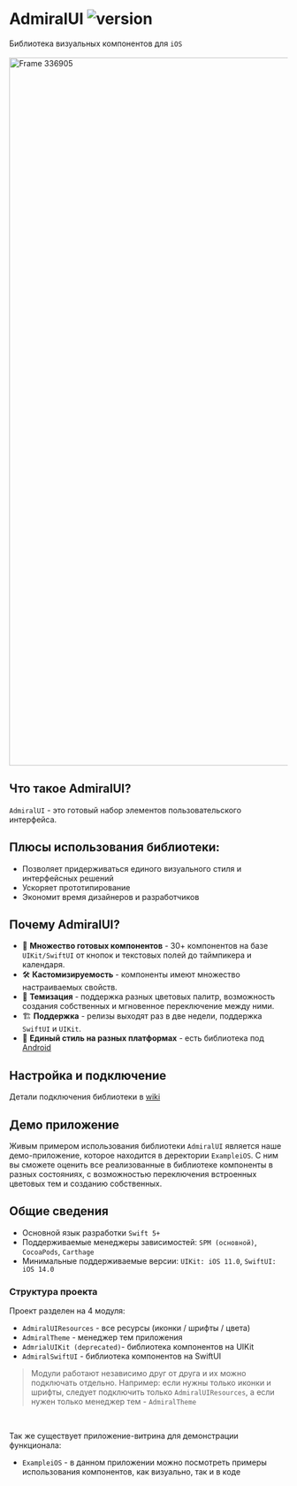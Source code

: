 # AdmiralUI ![version](https://img.shields.io/badge/dynamic/json.svg?label=release&url=https://raw.githubusercontent.com/admiral-team/admiralui-ios/main/version.json&query=$.external_version)
Библиотека визуальных компонентов для `iOS`<br/></br>
<img width="1280" alt="Frame 336905" src="https://user-images.githubusercontent.com/100690555/170196915-069f01eb-f19a-443b-bdc6-4264bc6303fd.png">

## Что такое AdmiralUI?
`AdmiralUI` - это готовый набор элементов пользовательского интерфейса.

## Плюсы использования библиотеки:
- Позволяет придерживаться единого визуального стиля и интерфейсных решений
- Ускоряет прототипирование
- Экономит время дизайнеров и разработчиков

## Почему AdmiralUI?
- 💎 **Множество готовых компонентов** - 30+ компонентов на базе `UIKit/SwiftUI` от кнопок и текстовых полей до таймпикера и календаря.
- 🛠 **Кастомизируемость** - компоненты имеют множество настраиваемых свойств.
- 🎨 **Темизация** - поддержка разных цветовых палитр, возможность создания собственных и мгновенное переключение между ними.
- 🏗 **Поддержка** - релизы выходят раз в две недели, поддержка `SwiftUI` и `UIKit`.
- 📱 **Единый стиль на разных платформах** - есть библиотека под [Android](https://github.com/admiral-team/admiralui-android)

## Настройка и подключение
Детали подключения библиотеки в [wiki](https://github.com/admiral-team/admiralui-ios/wiki/Подключение-репозитория)

## Демо приложение
Живым примером использования библиотеки `AdmiralUI` является наше демо-приложение, которое находится в деректории `ExampleiOS`. С ним вы сможете оценить все реализованные в библиотеке компоненты в разных состояниях, с возможностью переключения встроенных цветовых тем и созданию собственных.

## Общие сведения
* Основной язык разработки `Swift 5+`
* Поддерживаемые менеджеры зависимостей: `SPM (основной)`, `CocoaPods`, `Carthage`
* Минимальные поддерживаемые версии: `UIKit: iOS 11.0`, `SwiftUI: iOS 14.0`

### Структура проекта
Проект разделен на 4 модуля:
* `AdmiralUIResources` - все ресурсы (иконки / шрифты / цвета)
* `AdmiralTheme` - менеджер тем приложения
* `AdmrialUIKit (deprecated)`- библиотека компонентов на UIKit
* `AdmiralSwiftUI` - библиотека компонентов на SwiftUI

> Модули работают независимо друг от друга и их можно подключать отдельно. Например: если нужны только иконки и шрифты, следует подключить только `AdmiralUIResources`,  а если нужен только менеджер тем - `AdmiralTheme`
<br/>  

Так же существует приложение-витрина для демонстрации функционала:
* `ExampleiOS` - в данном приложении можно посмотреть примеры использования компонентов, как визуально, так и в коде

